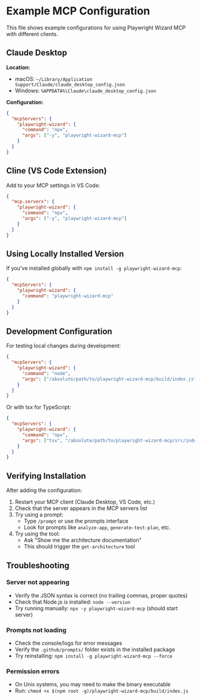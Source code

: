 # Example MCP Configuration

This file shows example configurations for using Playwright Wizard MCP with different clients.

## Claude Desktop

**Location:**
- macOS: `~/Library/Application Support/Claude/claude_desktop_config.json`
- Windows: `%APPDATA%\Claude\claude_desktop_config.json`

**Configuration:**
```json
{
  "mcpServers": {
    "playwright-wizard": {
      "command": "npx",
      "args": ["-y", "playwright-wizard-mcp"]
    }
  }
}
```

## Cline (VS Code Extension)

Add to your MCP settings in VS Code:

```json
{
  "mcp.servers": {
    "playwright-wizard": {
      "command": "npx",
      "args": ["-y", "playwright-wizard-mcp"]
    }
  }
}
```

## Using Locally Installed Version

If you've installed globally with `npm install -g playwright-wizard-mcp`:

```json
{
  "mcpServers": {
    "playwright-wizard": {
      "command": "playwright-wizard-mcp"
    }
  }
}
```

## Development Configuration

For testing local changes during development:

```json
{
  "mcpServers": {
    "playwright-wizard": {
      "command": "node",
      "args": ["/absolute/path/to/playwright-wizard-mcp/build/index.js"]
    }
  }
}
```

Or with tsx for TypeScript:

```json
{
  "mcpServers": {
    "playwright-wizard": {
      "command": "npx",
      "args": ["tsx", "/absolute/path/to/playwright-wizard-mcp/src/index.ts"]
    }
  }
}
```

## Verifying Installation

After adding the configuration:

1. Restart your MCP client (Claude Desktop, VS Code, etc.)
2. Check that the server appears in the MCP servers list
3. Try using a prompt:
   - Type `/prompt` or use the prompts interface
   - Look for prompts like `analyze-app`, `generate-test-plan`, etc.
4. Try using the tool:
   - Ask "Show me the architecture documentation"
   - This should trigger the `get-architecture` tool

## Troubleshooting

### Server not appearing
- Verify the JSON syntax is correct (no trailing commas, proper quotes)
- Check that Node.js is installed: `node --version`
- Try running manually: `npx -y playwright-wizard-mcp` (should start server)

### Prompts not loading
- Check the console/logs for error messages
- Verify the `.github/prompts/` folder exists in the installed package
- Try reinstalling: `npm install -g playwright-wizard-mcp --force`

### Permission errors
- On Unix systems, you may need to make the binary executable
- Run: `chmod +x $(npm root -g)/playwright-wizard-mcp/build/index.js`
